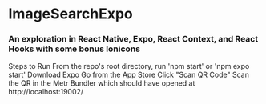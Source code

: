 # ImageSearchExpo
### An exploration in React Native, Expo, React Context, and React Hooks with some bonus Ionicons

Steps to Run
From the repo's root directory, run 'npm start' or 'npm expo start'
Download Expo Go from the App Store
Click "Scan QR Code"
Scan the QR in the Metr Bundler which should have opened at http://localhost:19002/
